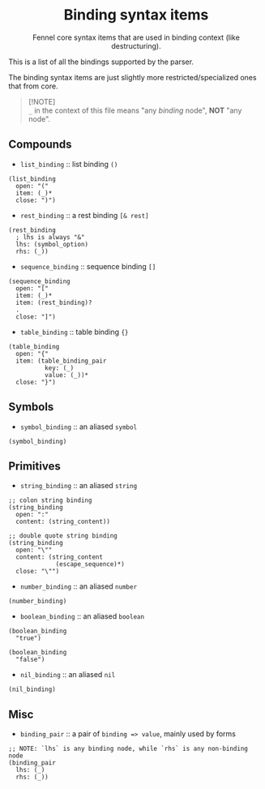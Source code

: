 <div align="center">

# Binding syntax items

Fennel core syntax items that are used in binding context (like destructuring).

</div>

This is a list of all the bindings supported by the parser.

The binding syntax items are just slightly more restricted/specialized ones that from core.

> [!NOTE]\
> `_` in the context of this file means "any *binding* node", **NOT** "any node".

## Compounds

- `list_binding` :: list binding `()`
```racket
(list_binding
  open: "("
  item: (_)*
  close: ")")
```
- `rest_binding` :: a rest binding `[& rest]`
```racket
(rest_binding
  ; lhs is always "&"
  lhs: (symbol_option)
  rhs: (_))
```
- `sequence_binding` :: sequence binding `[]`
```racket
(sequence_binding
  open: "["
  item: (_)*
  item: (rest_binding)?
  .
  close: "]")
```
- `table_binding` :: table binding `{}`
```racket
(table_binding
  open: "{"
  item: (table_binding_pair
          key: (_)
          value: (_))*
  close: "}")
```

## Symbols

- `symbol_binding` :: an aliased `symbol`
```racket
(symbol_binding)
```

## Primitives

- `string_binding` :: an aliased `string`
```racket
;; colon string binding
(string_binding
  open: ":"
  content: (string_content))

;; double quote string binding
(string_binding
  open: "\""
  content: (string_content
             (escape_sequence)*)
  close: "\"")
```
- `number_binding` :: an aliased `number`
```racket
(number_binding)
```
- `boolean_binding` :: an aliased `boolean`
```racket
(boolean_binding
  "true")

(boolean_binding
  "false")
```
- `nil_binding` :: an aliased `nil`
```racket
(nil_binding)
```

## Misc

- `binding_pair` :: a pair of `binding => value`, mainly used by forms
```racket
;; NOTE: `lhs` is any binding node, while `rhs` is any non-binding node
(binding_pair
  lhs: (_)
  rhs: (_))
```
